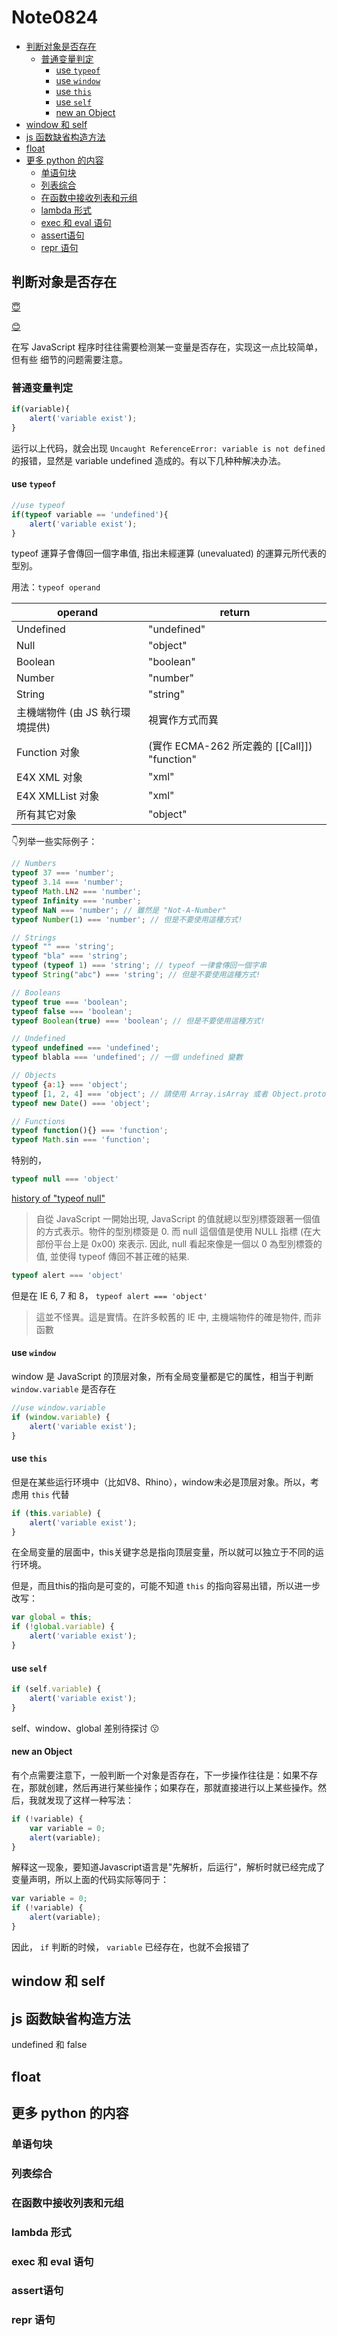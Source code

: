 # Note0824




<!-- MarkdownTOC -->

- [判断对象是否存在](#判断对象是否存在)
    - [普通变量判定](#普通变量判定)
        - [use `typeof`](#use-typeof)
        - [use `window`](#use-window)
        - [use `this`](#use-this)
        - [use `self`](#use-self)
        - [new an Object](#new-an-object)
- [window 和 self](#window-和-self)
- [js 函数缺省构造方法](#js-函数缺省构造方法)
- [float](#float)
- [更多 python 的内容](#更多-python-的内容)
    - [单语句块](#单语句块)
    - [列表综合](#列表综合)
    - [在函数中接收列表和元组](#在函数中接收列表和元组)
    - [lambda 形式](#lambda-形式)
    - [exec 和 eval 语句](#exec-和-eval-语句)
    - [assert语句](#assert语句)
    - [repr 语句](#repr-语句)

<!-- /MarkdownTOC -->


## 判断对象是否存在

[:innocent:](http://www.ruanyifeng.com/blog/2011/05/how_to_judge_the_existence_of_a_global_object_in_javascript.html)

[:blush:](http://www.cnblogs.com/rainman/archive/2009/02/10/1387733.html)

在写 JavaScript 程序时往往需要检测某一变量是否存在，实现这一点比较简单，但有些 细节的问题需要注意。

### 普通变量判定

```javascript
if(variable){
    alert('variable exist'); 
}
```
运行以上代码，就会出现 `Uncaught ReferenceError: variable is not defined` 的报错，显然是 variable undefined 造成的。有以下几种种解决办法。

#### use `typeof`

```javascript
//use typeof
if(typeof variable == 'undefined'){
    alert('variable exist');
}
```
typeof 運算子會傳回一個字串值, 指出未經運算 (unevaluated) 的運算元所代表的型別。

用法：`typeof operand`

operand|return
-|-
Undefined |  "undefined"
Null |   "object"
Boolean |"boolean"
Number | "number"
String | "string"
主機端物件 (由 JS 執行環境提供) |視實作方式而異
Function 对象| (實作 ECMA-262 所定義的 [[Call]]) "function"
E4X XML 对象 | "xml"
E4X XMLList 对象 |"xml"
所有其它对象 | "object"

:point_down:列举一些实际例子：

```javascript
// Numbers
typeof 37 === 'number';
typeof 3.14 === 'number';
typeof Math.LN2 === 'number';
typeof Infinity === 'number';
typeof NaN === 'number'; // 雖然是 "Not-A-Number"
typeof Number(1) === 'number'; // 但是不要使用這種方式!

// Strings
typeof "" === 'string';
typeof "bla" === 'string';
typeof (typeof 1) === 'string'; // typeof 一律會傳回一個字串
typeof String("abc") === 'string'; // 但是不要使用這種方式!

// Booleans
typeof true === 'boolean';
typeof false === 'boolean';
typeof Boolean(true) === 'boolean'; // 但是不要使用這種方式!

// Undefined
typeof undefined === 'undefined';
typeof blabla === 'undefined'; // 一個 undefined 變數

// Objects
typeof {a:1} === 'object';
typeof [1, 2, 4] === 'object'; // 請使用 Array.isArray 或者 Object.prototype.toString.call 以區分正規運算式和陣列
typeof new Date() === 'object';

// Functions
typeof function(){} === 'function';
typeof Math.sin === 'function';
```

特别的，

```javascript
typeof null === 'object'
```
[history of "typeof null"](http://2ality.com/2013/10/typeof-null.html)

> 自從 JavaScript 一開始出現, JavaScript 的值就總以型別標簽跟著一個值的方式表示。物件的型別標簽是 0. 而 null 這個值是使用 NULL 指標 (在大部份平台上是 0x00) 來表示. 因此, null 看起來像是一個以 0 為型別標簽的值, 並使得 typeof 傳回不甚正確的結果.

```javascript
typeof alert === 'object'
```
但是在 IE 6, 7 和 8， `typeof alert === 'object'`

> 這並不怪異。這是實情。在許多較舊的 IE 中, 主機端物件的確是物件, 而非函數


#### use `window`

window 是 JavaScript 的顶层对象，所有全局变量都是它的属性，相当于判断 `window.variable` 是否存在

```javascript
//use window.variable
if (window.variable) {
    alert('variable exist');
}
```

#### use `this`

但是在某些运行环境中（比如V8、Rhino），window未必是顶层对象。所以，考虑用 `this` 代替

```javascript
if (this.variable) {
    alert('variable exist');
}
```

在全局变量的层面中，this关键字总是指向顶层变量，所以就可以独立于不同的运行环境。

但是，而且this的指向是可变的，可能不知道 `this` 的指向容易出错，所以进一步改写：

```javascript
var global = this;
if (!global.variable) {
    alert('variable exist');
}
```

#### use `self`

```javascript
if (self.variable) {
    alert('variable exist');
}
```

self、window、global 差别待探讨 :kissing:


#### new an Object

有个点需要注意下，一般判断一个对象是否存在，下一步操作往往是：如果不存在，那就创建，然后再进行某些操作；如果存在，那就直接进行以上某些操作。然后，我就发现了这样一种写法：

```javascript
if (!variable) {
    var variable = 0;
    alert(variable);
}
```
解释这一现象，要知道Javascript语言是"先解析，后运行"，解析时就已经完成了变量声明，所以上面的代码实际等同于：

```javascript
var variable = 0;
if (!variable) {
    alert(variable);
}
```
因此， `if` 判断的时候， `variable` 已经存在，也就不会报错了


## window 和 self



## js 函数缺省构造方法

undefined 和 false





## float






## 更多 python 的内容


### 单语句块


### 列表综合


### 在函数中接收列表和元组


### lambda 形式


### exec 和 eval 语句



### assert语句



### repr 语句